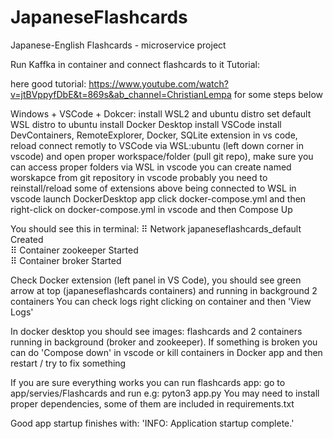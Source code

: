 # JapaneseFlashcards
Japanese-English Flashcards - microservice project

Run Kaffka in container and connect flashcards to it Tutorial:


here good tutorial: https://www.youtube.com/watch?v=jtBVppyfDbE&t=869s&ab_channel=ChristianLempa for some steps below

Windows + VSCode + Dokcer:
install WSL2 and ubuntu distro
set default WSL distro to ubuntu
install Docker Desktop
install VSCode
install DevContainers, RemoteExplorer, Docker, SQLite extension in vs code, reload
connect remotly to VSCode via WSL:ubuntu (left down corner in vscode) and open proper workspace/folder (pull git repo), make sure you can access
proper folders via WSL in vscode
you can create named worskapce from git repository in vscode
probably  you need to reinstall/reload some of extensions above being connected to WSL in vscode
launch DockerDesktop app
click docker-compose.yml and then right-click on docker-compose.yml in vscode and then Compose Up

You should see this in terminal:
⠿ Network japaneseflashcards_default  Created                                                        
⠿ Container zookeeper Started                                                                                                
⠿ Container broker Started       

Check Docker extension (left panel in VS Code), you should see green arrow at top (japaneseflashcards containers)
and running in background 2 containers
You can check logs right clicking on container and then 'View Logs'

In docker desktop you should see images: flashcards and 2 containers running in background (broker and zookeeper).
If something is broken you can do 'Compose down' in vscode or kill containers in Docker app and then restart / try to fix something

If you are sure everything works you can run flashcards app:
go to app/servies/Flashcards and run e.g: pyton3 app.py
You may need to install proper dependencies, some of them are included in requirements.txt

Good app startup finishes with:
'INFO:     Application startup complete.'
